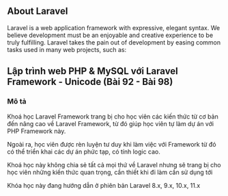 ## About Laravel

Laravel is a web application framework with expressive, elegant syntax. We believe development must be an enjoyable and creative experience to be truly fulfilling. Laravel takes the pain out of development by easing common tasks used in many web projects, such as:

## Lập trình web PHP & MySQL với Laravel Framework - Unicode (Bài 92 - Bài 98)

### Mô tả

Khoá học Laravel Framework trang bị cho học viên các kiến thức từ cơ bản đến nâng cao về Laravel Framework, từ đó giúp học viên tự làm dự án với PHP Framework này.

Ngoài ra, học viên được rèn luyện tư duy khi làm việc với Framework từ đó có thể triển khai các dự án phức tạp, có tính logic cao.

Khoá học này không chia sẻ tất cả mọi thứ về Laravel nhưng sẽ trang bị cho học viên những kiến thức quan trọng, cần thiết khi đi làm cần sử dụng tới

Khóa học này đang hướng dẫn ở phiên bản Laravel 8.x, 9.x, 10.x, 11.x